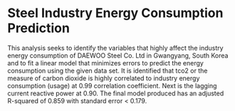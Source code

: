 # Steel Industry Energy Consumption Prediction

This analysis seeks to identify the variables that highly affect the industry energy consumption of DAEWOO Steel Co. Ltd in Gwangyang, South Korea and to fit a linear model that minimizes errors to predict the energy consumption using the given data set. It is identified that tco2 or the measure of carbon dioxide is highly correlated to industry energy consumption (usage) at 0.99 correlation coefficient. Next is the lagging current reactive power at 0.90. The final model produced has an adjusted R-squared of 0.859 with standard error < 0.179.
